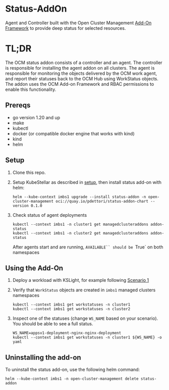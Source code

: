 # Status-AddOn

Agent and Controller built with the Open Cluster Management 
[Add-On Framework](https://open-cluster-management.io/concepts/addon/)
to provide deep status for selected resources.

# TL;DR

The OCM status addon consists of a controller and an agent. The controller 
is responsible for installing the agent addon on all clusters. The agent is responsible
for monitoring the objects delivered by the OCM work agent, and report their statuses 
back to the OCM Hub using WorkStatus objects. The addon uses the OCM Add-on Framework 
and RBAC permissions to enable this functionality.

## Prereqs

- go version 1.20 and up
- make
- kubectl
- docker (or compatible docker engine that works with kind)
- kind
- helm

## Setup

1. Clone this repo.

2. Setup KubeStellar as described in [setup](https://github.ibm.com/dettori/kslight#setup), then install
   status add-on with helm:
    ```shell
    helm --kube-context imbs1 upgrade --install status-addon -n open-cluster-management oci://quay.io/pdettori/status-addon-chart --version 0.1.0
    ```
3. Check status of agent deployments
    ```shell
    kubectl --context imbs1 -n cluster1 get managedclusteraddons addon-status
    kubectl --context imbs1 -n cluster2 get managedclusteraddons addon-status
    ```
    After agents start and are running, `AVAILABLE`` should be `True` on both namespaces

## Using the Add-On

1. Deploy a workload with KSLight, for example following [Scenario 1](https://github.ibm.com/dettori/kslight#scenario-1---multi-cluster-workload-deployment-with-kubectl)

2. Verify that `WorkStatus` objects are created in `imbs1` managed clusters namespaces 
    ```shell
    kubectl --context imbs1 get workstatuses -n cluster1 
    kubectl --context imbs1 get workstatuses -n cluster2
    ```

3. Inspect one of the statuses (change `WS_NAME` based on your scenario). You should be able to see a full status.
    ```shell
    WS_NAME=appsv1-deployment-nginx-nginx-deployment
    kubectl --context imbs1 get workstatuses -n cluster1 ${WS_NAME} -o yaml
    ```

## Uninstalling the add-on

To uninstall the status add-on, use the following helm command:

```shell
helm --kube-context imbs1 -n open-cluster-management delete status-addon
```